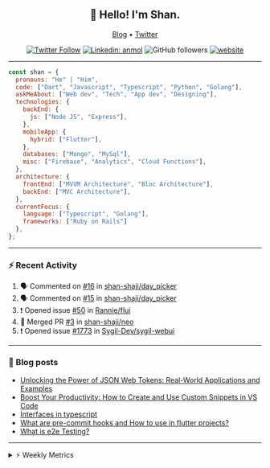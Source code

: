 <h2 align="center">👋 Hello! I'm Shan.</h2>
<p align="center">
  <a href="https://medium.com/feed/@shan-shaji">Blog</a> •
  <a href="https://twitter.com/intent/follow?screen_name=shan__shaji">Twitter</a>
</p>

<p align="center"><a href="https://twitter.com/intent/follow?screen_name=shan__shaji"><img src="https://img.shields.io/twitter/follow/shan__shaji?style=flat" alt="Twitter Follow"></a>
<a href="https://www.linkedin.com/in/shan-shaji/"><img src="https://img.shields.io/badge/shan-shaji?style=flat-square&amp;logo=Linkedin&amp;logoColor=white&amp;link=https://www.linkedin.com/in/shan-shaji/" alt="Linkedin: anmol"></a>
<img src="https://img.shields.io/github/followers/shan-shaji?label=Follow&amp;style=social" alt="GitHub followers">
<a href="http://shan-shaji.github.io/"><img src="https://img.shields.io/badge/Website-46a2f1.svg?&amp;style=flat-square&amp;logo=Google-Chrome&amp;logoColor=white&amp;link=http://shan-shaji.github.io/" alt="website"></a></p>

<hr>

```javascript
const shan = {
  pronouns: "He" | "Him",
  code: ["Dart", "Javascript", "Typescript", "Python", "Golang"],
  askMeAbout: ["Web dev", "Tech", "App dev", "Designing"],
  technologies: {
    backEnd: {
      js: ["Node JS", "Express"],
    },
    mobileApp: {
      hybrid: ["Flutter"],
    },
    databases: ["Mongo", "MySql"],
    misc: ["Firebase", "Analytics", "Cloud Functions"],
  },
  architecture: {
    frontEnd: ["MVVM Architecture", "Bloc Architecture"],
    backEnd: ["MVC Architecture"],
  },
  currentFocus: {
    language: ["Typescript", "Golang"],
    frameworks: ["Ruby on Rails"]
  },
};
```

---

### ⚡ Recent Activity

<!--START_SECTION:activity-->
1. 🗣 Commented on [#16](https://github.com/shan-shaji/day_picker/issues/16) in [shan-shaji/day_picker](https://github.com/shan-shaji/day_picker)
2. 🗣 Commented on [#15](https://github.com/shan-shaji/day_picker/issues/15) in [shan-shaji/day_picker](https://github.com/shan-shaji/day_picker)
3. ❗️ Opened issue [#50](https://github.com/Rannie/flui/issues/50) in [Rannie/flui](https://github.com/Rannie/flui)
4. 🎉 Merged PR [#3](https://github.com/shan-shaji/neo/pull/3) in [shan-shaji/neo](https://github.com/shan-shaji/neo)
5. ❗️ Opened issue [#1773](https://github.com/Sygil-Dev/sygil-webui/issues/1773) in [Sygil-Dev/sygil-webui](https://github.com/Sygil-Dev/sygil-webui)
<!--END_SECTION:activity-->

---

### 📕 Blog posts

<!-- BLOG-POST-LIST:START -->
- [Unlocking the Power of JSON Web Tokens: Real-World Applications and Examples](https://dev.to/shanshaji/unlocking-the-power-of-json-web-tokens-real-world-applications-and-examples-1m30)
- [Boost Your Productivity: How to Create and Use Custom Snippets in VS Code](https://dev.to/shanshaji/boost-your-productivity-how-to-create-and-use-custom-snippets-in-vs-code-5bbo)
- [Interfaces in typescript](https://dev.to/shanshaji/interfaces-in-typescript-55f8)
- [What are pre-commit hooks and How to use in flutter projects?](https://dev.to/shanshaji/what-are-pre-commit-hooks-and-how-to-use-in-flutter-projects-4c0m)
- [What is e2e Testing?](https://dev.to/shanshaji/what-is-e2e-testing-1eg0)
<!-- BLOG-POST-LIST:END -->

<hr>
<details>
    <summary>⚡ Weekly Metrics</summary>
    <p>
    
<!--START_SECTION:waka-->
![Code Time](http://img.shields.io/badge/Code%20Time-2%2C018%20hrs%2035%20mins-blue)

![Profile Views](http://img.shields.io/badge/Profile%20Views-76-blue)

**🐱 My GitHub Data** 

> 📦 ? Used in GitHub's Storage 
 > 
> 🏆 284 Contributions in the Year 2023
 > 
> 💼 Opted to Hire
 > 
> 📜 131 Public Repositories 
 > 
> 🔑 0 Private Repositories 
 > 
**I'm a Night 🦉** 

```text
🌞 Morning                4031 commits        ███░░░░░░░░░░░░░░░░░░░░░░   10.78 % 
🌆 Daytime                10014 commits       ███████░░░░░░░░░░░░░░░░░░   26.79 % 
🌃 Evening                17451 commits       ████████████░░░░░░░░░░░░░   46.69 % 
🌙 Night                  5881 commits        ████░░░░░░░░░░░░░░░░░░░░░   15.73 % 
```
📅 **I'm Most Productive on Thursday** 

```text
Monday                   5227 commits        ███░░░░░░░░░░░░░░░░░░░░░░   13.98 % 
Tuesday                  5906 commits        ████░░░░░░░░░░░░░░░░░░░░░   15.80 % 
Wednesday                4685 commits        ███░░░░░░░░░░░░░░░░░░░░░░   12.53 % 
Thursday                 8070 commits        █████░░░░░░░░░░░░░░░░░░░░   21.59 % 
Friday                   6345 commits        ████░░░░░░░░░░░░░░░░░░░░░   16.98 % 
Saturday                 3498 commits        ██░░░░░░░░░░░░░░░░░░░░░░░   09.36 % 
Sunday                   3646 commits        ██░░░░░░░░░░░░░░░░░░░░░░░   09.75 % 
```


📊 **This Week I Spent My Time On** 

```text
🕑︎ Time Zone: Asia/Kolkata

💬 Programming Languages: 
Dart                     5 hrs 4 mins        ████████████████░░░░░░░░░   63.18 % 
YAML                     1 hr 13 mins        ████░░░░░░░░░░░░░░░░░░░░░   15.32 % 
Bash                     20 mins             █░░░░░░░░░░░░░░░░░░░░░░░░   04.22 % 
TypeScript               19 mins             █░░░░░░░░░░░░░░░░░░░░░░░░   03.97 % 
Markdown                 16 mins             █░░░░░░░░░░░░░░░░░░░░░░░░   03.40 % 

🔥 Editors: 
Android Studio           6 hrs 56 mins       ██████████████████████░░░   86.39 % 
VS Code                  1 hr 5 mins         ███░░░░░░░░░░░░░░░░░░░░░░   13.61 % 

🐱‍💻 Projects: 
turbo-flutter            5 hrs 20 mins       █████████████████░░░░░░░░   66.48 % 
dial_contacts            1 hr 22 mins        ████░░░░░░░░░░░░░░░░░░░░░   17.19 % 
shan-shaji.github.io     33 mins             ██░░░░░░░░░░░░░░░░░░░░░░░   06.88 % 
shan's Blog              16 mins             █░░░░░░░░░░░░░░░░░░░░░░░░   03.40 % 
neo                      15 mins             █░░░░░░░░░░░░░░░░░░░░░░░░   03.29 % 

💻 Operating System: 
Mac                      8 hrs 2 mins        █████████████████████████   100.00 % 
```

**I Mostly Code in Dart** 

```text
Dart                     52 repos            ███████████░░░░░░░░░░░░░░   45.61 % 
Python                   5 repos             █░░░░░░░░░░░░░░░░░░░░░░░░   04.39 % 
Ruby                     3 repos             █░░░░░░░░░░░░░░░░░░░░░░░░   02.63 % 
Go                       3 repos             █░░░░░░░░░░░░░░░░░░░░░░░░   02.63 % 
Shell                    1 repo              ░░░░░░░░░░░░░░░░░░░░░░░░░   00.88 % 
```




 Last Updated on 08/05/2023 18:48:17 UTC
<!--END_SECTION:waka-->

</p>
 </details>
